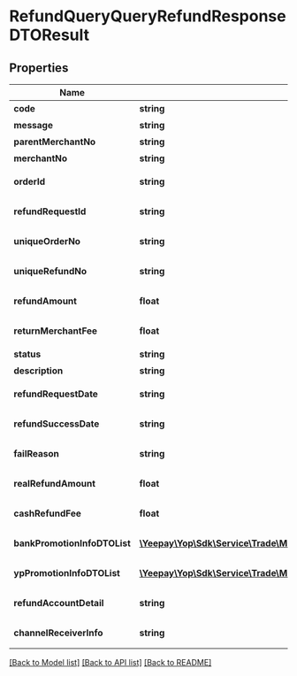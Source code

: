 # RefundQueryQueryRefundResponseDTOResult

## Properties
Name | Type | Description | Notes
------------ | ------------- | ------------- | -------------
**code** | **string** | 返回码 | [optional] 
**message** | **string** | 返回信息 | [optional] 
**parentMerchantNo** | **string** | 发起方商编 | [optional] 
**merchantNo** | **string** | 商户编号 | [optional] 
**orderId** | **string** | 商户收款请求号 | [optional] 
**refundRequestId** | **string** | 商户退款请求号 | [optional] 
**uniqueOrderNo** | **string** | 易宝收款订单号 | [optional] 
**uniqueRefundNo** | **string** | 易宝退款订单号 | [optional] 
**refundAmount** | **float** | 退款申请金额 | [optional] 
**returnMerchantFee** | **float** | 退回商户手续费 | [optional] 
**status** | **string** | 退款状态 | [optional] 
**description** | **string** | 退款原因 | [optional] 
**refundRequestDate** | **string** | 退款受理时间 | [optional] 
**refundSuccessDate** | **string** | 退款成功日期 | [optional] 
**failReason** | **string** | 退款失败原因 | [optional] 
**realRefundAmount** | **float** | 实际退款金额 | [optional] 
**cashRefundFee** | **float** | 用户实退金额 | [optional] 
**bankPromotionInfoDTOList** | [**\Yeepay\Yop\Sdk\Service\Trade\Model\RefundQueryBankPromotionInfoDTOResult[]**](RefundQueryBankPromotionInfoDTOResult.md) | 渠道侧优惠退回列表 | [optional] 
**ypPromotionInfoDTOList** | [**\Yeepay\Yop\Sdk\Service\Trade\Model\RefundQueryYpPromotionRefundInfoDTOResult[]**](RefundQueryYpPromotionRefundInfoDTOResult.md) | 易宝侧优惠退回列表 | [optional] 
**refundAccountDetail** | **string** | 退款资金来源信息 | [optional] 
**channelReceiverInfo** | **string** | 退款入账信息 | [optional] 

[[Back to Model list]](../README.md#documentation-for-models) [[Back to API list]](../README.md#documentation-for-api-endpoints) [[Back to README]](../README.md)


